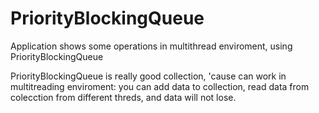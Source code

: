 # PriorityBlockingQueue
Application shows some operations in multithread enviroment, using PriorityBlockingQueue

PriorityBlockingQueue is really good collection, 'cause can work in multitreading enviroment:
you can add data to collection, read data from colecction from different threds, and data will not lose.
